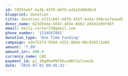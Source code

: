 ```yaml
---
id: 7d555e6f-4a3b-43f0-b0fb-ed1e3d08d8c9
blueprint: donation
title: donation_e721c607-60f8-455f-b43a-398cea7eeed5
donor_name: 623d56da-5047-4d3e-b662-28442e99f66f
email: emily.carter23@gmail.com
phone_number: '1234567891'
donation_type: 'One Time Funding'
campaign: ede75274-92b0-4352-88eb-06c920513a89
amount: '7.99'
amount_inr: 498.9
currency_name: CAD
payment_id: pi_3Rg0kmPWT9hux0KF2o7xvm1b
date: '2025-07-01 09:45:31'
---
```

